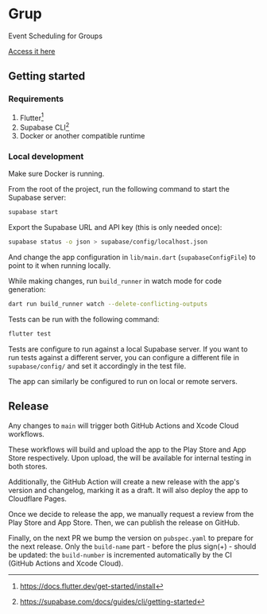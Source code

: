 # Grup

Event Scheduling for Groups

[Access it here](https://grup.rsvp)

## Getting started

### Requirements

1. Flutter[^flutter-get-started]
2. Supabase CLI[^supabase-cli]
3. Docker or another compatible runtime

### Local development

Make sure Docker is running.

From the root of the project, run the following command to start the Supabase server:

```sh
supabase start
```

Export the Supabase URL and API key (this is only needed once):

```sh
supabase status -o json > supabase/config/localhost.json
```

And change the app configuration in `lib/main.dart` (`supabaseConfigFile`) to point to it when running locally.

While making changes, run `build_runner` in watch mode for code generation:

```sh
dart run build_runner watch --delete-conflicting-outputs
```

Tests can be run with the following command:

```sh
flutter test
```

Tests are configure to run against a local Supabase server.
If you want to run tests against a different server,
you can configure a different file in `supabase/config/`
and set it accordingly in the test file.

The app can similarly be configured to run on local or remote servers.

## Release

Any changes to `main` will trigger both GitHub Actions and Xcode Cloud workflows.

These workflows will build and upload the app to the Play Store and App Store respectively.
Upon upload, the will be available for internal testing in both stores.

Additionally, the GitHub Action will create a new release with the app's version and changelog, marking it as a draft.
It will also deploy the app to Cloudflare Pages.

Once we decide to release the app, we manually request a review from the Play Store and App Store.
Then, we can publish the release on GitHub.

Finally, on the next PR we bump the version on `pubspec.yaml` to prepare for the next release.
Only the `build-name` part - before the plus sign(+) - should be updated:
the `build-number` is incremented automatically by the CI (GitHub Actions and Xcode Cloud).

[^flutter-get-started]: https://docs.flutter.dev/get-started/install

[^supabase-cli]: https://supabase.com/docs/guides/cli/getting-started
